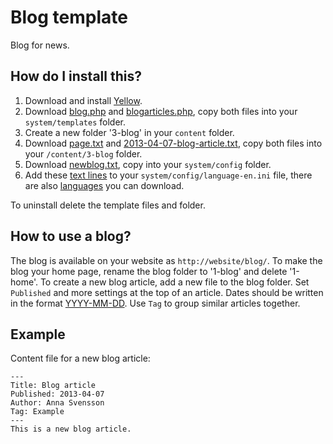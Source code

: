 Blog template
=============
Blog for news.

How do I install this?
----------------------
1. Download and install [Yellow](https://github.com/markseu/yellowcms/).  
2. Download [blog.php](blog.php?raw=true) and [blogarticles.php](blogarticles.php?raw=true), copy both files into your `system/templates` folder.  
3. Create a new folder '3-blog' in your `content` folder.
4. Download [page.txt](page.txt?raw=true) and [2013-04-07-blog-article.txt](2013-04-07-blog-article.txt?raw=true), copy both files into your `/content/3-blog` folder.
5. Download [newblog.txt](newblog.txt?raw=true), copy into your `system/config` folder.
6. Add these [text lines](blogtext.ini?raw=true) to your `system/config/language-en.ini` file, there are also [languages](https://github.com/markseu/yellowcms-extensions/tree/master/languages) you can download.

To uninstall delete the template files and folder.

How to use a blog?
------------------
The blog is available on your website as `http://website/blog/`. To make the blog your home page, rename the blog folder to '1-blog' and delete '1-home'. To create a new blog article, add a new file to the blog folder. Set `Published` and more settings at the top of an article. Dates should be written in the format [YYYY-MM-DD](http://en.wikipedia.org/wiki/ISO_8601). Use `Tag` to group similar articles together.

Example
-------
Content file for a new blog article:

    ---
    Title: Blog article
    Published: 2013-04-07
    Author: Anna Svensson
    Tag: Example
    ---
    This is a new blog article.
